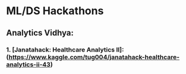 # ML/DS Hackathons
## Analytics Vidhya:
### 1. [Janatahack: Healthcare Analytics II]: (https://www.kaggle.com/tug004/janatahack-healthcare-analytics-ii-43)

